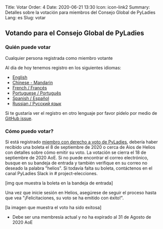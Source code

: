 Title: Votar
Order: 4
Date: 2020-06-21 13:30
Icon: icon-link2
Summary: Detalles sobre la votación para miembros del Consejo Global de PyLadies
Lang: es
Slug: votar

## Votando para el Consejo Global de PyLadies

### Quién puede votar

Cualquier persona registrada como miembro votante

Al día de hoy tenemos registro en los siguientes idiomas:

- [English](https://forms.gle/f3M4JUzA7JH48Swo8)
- [Chinese - Mandarin](https://docs.google.com/forms/d/e/1F[IpQLSfUMzknSnq55KRpDYuJh2dWUt5r3hjvete-2jHgqSgSWWTo-w/viewform?usp=sf_link)
- [French / Francés](https://docs.google.com/forms/d/e/1F[IpQLSciDGjrh0m66Oa-o-qZH5jYdXFKcpEOjeSoC4IaebY22ofOXA/viewform?usp=sf_link)
- [Portuguese / Português](https://forms.gle/9AdTdBr67ikiAFXSA)
- [Spanish / Español](https://forms.gle/CaDhPsjLgEmrqV7RA)
- [Russian / Русский язык](https://docs.google.com/forms/d/e/1FAIpQLScs5W-ujSTs4tkd_85LJ0Nr5UTgpsyJv0kBUaadk7fKbVSUrA/viewform?usp=sf_link)

Si te gustaría ver el registro en otro lenguaje por favor pidelo por medio de [GitHub issue](https://github.com/pyladies/global-organizing/issues/54).

### Cómo puedo votar?

Si está registrado [miembro con derecho a voto de PyLadies](https://members.pyladies.com), debería haber recibido una boleta el 8 de septiembre de 2020 o cerca de Aios de Helios con detalles sobre cómo emitir su voto. La votación se cierra el 18 de septiembre de 2020 AoE. Si no puede encontrar el correo electrónico, busque en su bandeja de entrada y también verifique en su correo no deseado la palabra "helios". Si todavía falta su boleta, contáctenos en el canal PyLadies Slack in # project-elecciones.

[img que muestra la boleta en la bandeja de entrada]

Una vez que inicie sesión en Helios, asegúrese de seguir el proceso hasta que vea "¡Felicitaciones, su voto se ha emitido con éxito!".

[la imagen que muestra el voto ha sido exitosa]

* Debe ser una membresía actual y no ha expirado al 31 de Agosto de 2020 AoE